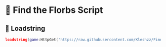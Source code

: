 # 🧩 Find the Florbs Script

## 📜 Loadstring

```lua
loadstring(game:HttpGet("https://raw.githubusercontent.com/Kleshzz/Find-the-florbs-script/main/collect.lua"))()
